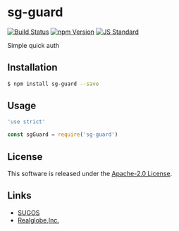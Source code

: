 sg-guard
==========

<!---
This file is generated by ape-tmpl. Do not update manually.
--->

<!-- Badge Start -->
<a name="badges"></a>

[![Build Status][bd_travis_shield_url]][bd_travis_url]
[![npm Version][bd_npm_shield_url]][bd_npm_url]
[![JS Standard][bd_standard_shield_url]][bd_standard_url]

[bd_repo_url]: https://github.com/realglobe-Inc/sg-guard
[bd_travis_url]: http://travis-ci.org/realglobe-Inc/sg-guard
[bd_travis_shield_url]: http://img.shields.io/travis/realglobe-Inc/sg-guard.svg?style=flat
[bd_travis_com_url]: http://travis-ci.com/realglobe-Inc/sg-guard
[bd_travis_com_shield_url]: https://api.travis-ci.com/realglobe-Inc/sg-guard.svg?token=
[bd_license_url]: https://github.com/realglobe-Inc/sg-guard/blob/master/LICENSE
[bd_codeclimate_url]: http://codeclimate.com/github/realglobe-Inc/sg-guard
[bd_codeclimate_shield_url]: http://img.shields.io/codeclimate/github/realglobe-Inc/sg-guard.svg?style=flat
[bd_codeclimate_coverage_shield_url]: http://img.shields.io/codeclimate/coverage/github/realglobe-Inc/sg-guard.svg?style=flat
[bd_gemnasium_url]: https://gemnasium.com/realglobe-Inc/sg-guard
[bd_gemnasium_shield_url]: https://gemnasium.com/realglobe-Inc/sg-guard.svg
[bd_npm_url]: http://www.npmjs.org/package/sg-guard
[bd_npm_shield_url]: http://img.shields.io/npm/v/sg-guard.svg?style=flat
[bd_standard_url]: http://standardjs.com/
[bd_standard_shield_url]: https://img.shields.io/badge/code%20style-standard-brightgreen.svg

<!-- Badge End -->


<!-- Description Start -->
<a name="description"></a>

Simple quick auth

<!-- Description End -->


<!-- Overview Start -->
<a name="overview"></a>



<!-- Overview End -->


<!-- Sections Start -->
<a name="sections"></a>

<!-- Section from "doc/guides/01.Installation.md.hbs" Start -->

<a name="section-doc-guides-01-installation-md"></a>

Installation
-----

```bash
$ npm install sg-guard --save
```


<!-- Section from "doc/guides/01.Installation.md.hbs" End -->

<!-- Section from "doc/guides/02.Usage.md.hbs" Start -->

<a name="section-doc-guides-02-usage-md"></a>

Usage
---------

```javascript
'use strict'

const sgGuard = require('sg-guard')

```


<!-- Section from "doc/guides/02.Usage.md.hbs" End -->


<!-- Sections Start -->


<!-- LICENSE Start -->
<a name="license"></a>

License
-------
This software is released under the [Apache-2.0 License](https://github.com/realglobe-Inc/sg-guard/blob/master/LICENSE).

<!-- LICENSE End -->


<!-- Links Start -->
<a name="links"></a>

Links
------

+ [SUGOS][sugos_url]
+ [Realglobe,Inc.][realglobe,_inc__url]

[sugos_url]: https://github.com/realglobe-Inc/sugos
[realglobe,_inc__url]: http://realglobe.jp

<!-- Links End -->
